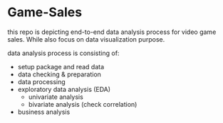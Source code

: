 # Game-Sales
this repo is depicting end-to-end data analysis process for video game sales. While also focus on data visualization purpose.

data analysis process is consisting of:
- setup package and read data
- data checking & preparation
- data processing
- exploratory data analysis (EDA)
    - univariate analysis
    - bivariate analysis (check correlation)
- business analysis
